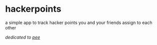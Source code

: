 # hackerpoints

a simple app to track hacker points you and your friends assign to
each other

*dedicated to [pee](https://github.com/pee)*
